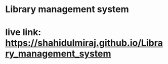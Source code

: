 # Library management system 
# live link:  https://shahidulmiraj.github.io/Library_management_system
